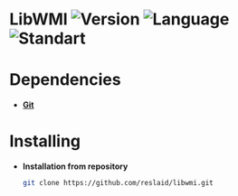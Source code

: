 # LibWMI ![Version](https://img.shields.io/badge/Version-0.1.0-green.svg) ![Language](https://img.shields.io/badge/Language-C%2B%2B-blue.svg) ![Standart](https://img.shields.io/badge/C++_STD-14-red.svg)

# **Dependencies**
- [**Git**](https://git-scm.com/downloads)

# Installing
- **Installation from repository**
  ```bash
  git clone https://github.com/reslaid/libwmi.git
  ```
